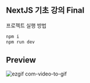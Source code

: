 ## NextJS 기초 강의 Final


프로젝트 실행 방법
```bash
npm i
npm run dev
```

## Preview
![ezgif com-video-to-gif](https://github.com/ddozza54/next_basic_final/assets/100435210/32b68640-1d00-4931-af92-7dea221afac3)
